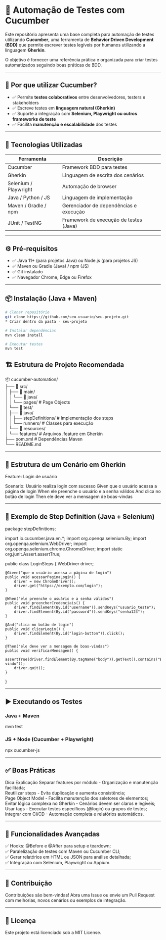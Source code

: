 # 🧪 Automação de Testes com Cucumber

Este repositório apresenta uma base completa para automação de testes utilizando **Cucumber**, uma ferramenta de **Behavior Driven Development (BDD)** que permite escrever testes legíveis por humanos utilizando a linguagem **Gherkin**.  

O objetivo é fornecer uma referência prática e organizada para criar testes automatizados seguindo boas práticas de BDD.

---

## 🚀 Por que utilizar Cucumber?

- ✅ Permite **testes colaborativos** entre desenvolvedores, testers e stakeholders  
- ✅ Escreve testes em **linguagem natural (Gherkin)**  
- ✅ Suporte a integração com **Selenium, Playwright ou outros frameworks de teste**  
- ✅ Facilita **manutenção e escalabilidade** dos testes  

---

## 🧰 Tecnologias Utilizadas

| Ferramenta           | Descrição                                  |
|---------------------|--------------------------------------------|
| Cucumber             | Framework BDD para testes                  |
| Gherkin              | Linguagem de escrita dos cenários          |
| Selenium / Playwright| Automação de browser                       |
| Java / Python / JS   | Linguagem de implementação                 |
| Maven / Gradle / npm | Gerenciador de dependências e execução     |
| JUnit / TestNG       | Framework de execução de testes (Java)     |

---

## ⚙️ Pré-requisitos

- ✅ Java 11+ (para projetos Java) ou Node.js (para projetos JS)  
- ✅ Maven ou Gradle (Java) / npm (JS)  
- ✅ Git instalado  
- ✅ Navegador Chrome, Edge ou Firefox  

---

## 📦 Instalação (Java + Maven)

```bash
# Clonar repositório
git clone https://github.com/seu-usuario/seu-projeto.git
* Criar dentro da pasta - seu-projeto

# Instalar dependências
mvn clean install

# Executar testes
mvn test
```

## 🏗 Estrutura de Projeto Recomendada
📦 cucumber-automation/  
├── 📁 src/  
│   ├── 📁 main/  
│   │   └── 📁 java/  
│   │       └── pages/           # Page Objects  
│   └── 📁 test/  
│       ├── 📁 java/  
│       │   ├── stepDefinitions/  # Implementação dos steps  
│       │   └── runners/          # Classes para execução  
│       └── 📁 resources/  
│           └── features/         # Arquivos .feature em Gherkin  
├── pom.xml                       # Dependências Maven  
└── README.md  

---

## 📄 Estrutura de um Cenário em Gherkin
Feature: Login de usuário

  Scenario: Usuário realiza login com sucesso
    Given que o usuário acessa a página de login
    When ele preenche o usuário e a senha válidos
    And clica no botão de login
    Then ele deve ver a mensagem de boas-vindas

---

## 🔎 Exemplo de Step Definition (Java + Selenium)
package stepDefinitions;

import io.cucumber.java.en.*;
import org.openqa.selenium.By;
import org.openqa.selenium.WebDriver;
import org.openqa.selenium.chrome.ChromeDriver;
import static org.junit.Assert.assertTrue;

public class LoginSteps {
    WebDriver driver;

    @Given("que o usuário acessa a página de login")
    public void acessarPaginaLogin() {
        driver = new ChromeDriver();
        driver.get("https://exemplo.com/login");
    }

    @When("ele preenche o usuário e a senha válidos")
    public void preencherCredenciais() {
        driver.findElement(By.id("username")).sendKeys("usuario_teste");
        driver.findElement(By.id("password")).sendKeys("senha123");
    }

    @And("clica no botão de login")
    public void clicarLogin() {
        driver.findElement(By.id("login-button")).click();
    }

    @Then("ele deve ver a mensagem de boas-vindas")
    public void verificarMensagem() {
        assertTrue(driver.findElement(By.tagName("body")).getText().contains("Bem-vindo"));
        driver.quit();
    }
}

---

## ▶️ Executando os Testes
### Java + Maven
mvn test

### JS + Node (Cucumber + Playwright)
npx cucumber-js

---

## ✅ Boas Práticas
Dica	Explicação
Separar features por módulo - Organização e manutenção facilitada;  
Reutilizar steps - Evita duplicação e aumenta consistência;  
Page Object Model - Facilita manutenção dos seletores de elementos;  
Evitar lógica complexa no Gherkin - Cenários devem ser claros e legíveis;  
Usar tags - Executar testes específicos (@login) ou grupos de testes;  
Integrar com CI/CD - Automação completa e relatórios automáticos.  

---

## 🔮 Funcionalidades Avançadas  

✅ Hooks: @Before e @After para setup e teardown;  
✅ Paralelização de testes com Maven ou Cucumber CLI;  
✅ Gerar relatórios em HTML ou JSON para análise detalhada;  
✅ Integração com Selenium, Playwright ou Appium.  

---

## 🤝 Contribuição

Contribuições são bem-vindas!
Abra uma Issue ou envie um Pull Request com melhorias, novos cenários ou exemplos de integração.

---

## 📄 Licença

Este projeto está licenciado sob a MIT License.



